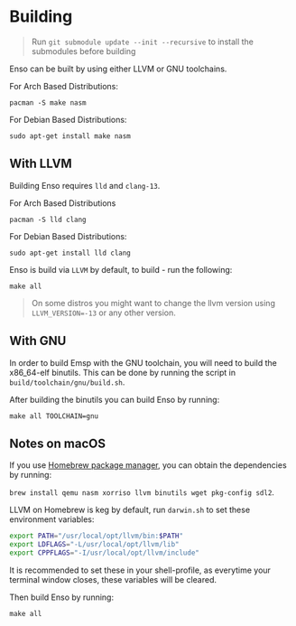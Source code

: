 # Building

> Run `git submodule update --init --recursive` to install the submodules before building

Enso can be built by using either LLVM or GNU toolchains.

For Arch Based Distributions:

`pacman -S make nasm`

For Debian Based Distributions:

`sudo apt-get install make nasm`

## With LLVM

Building Enso requires `lld` and `clang-13`.

For Arch Based Distributions

`pacman -S lld clang`

For Debian Based Distributions:

`sudo apt-get install lld clang`

Enso is build via `LLVM` by default, to build - run the following:

`make all`

> On some distros you might want to change the llvm version using `LLVM_VERSION=-13` or any other version.

## With GNU

In order to build Emsp with the GNU toolchain, you will need to build the x86_64-elf binutils. This can be done by running the script in `build/toolchain/gnu/build.sh`.

After building the binutils you can build Enso by running:

`make all TOOLCHAIN=gnu`

## Notes on macOS

If you use [Homebrew package manager](https://brew.sh), you can obtain the dependencies by running: 

`brew install qemu nasm xorriso llvm binutils wget pkg-config sdl2`.

LLVM on Homebrew is keg by default, run `darwin.sh` to set these environment variables:

```sh
export PATH="/usr/local/opt/llvm/bin:$PATH"
export LDFLAGS="-L/usr/local/opt/llvm/lib"
export CPPFLAGS="-I/usr/local/opt/llvm/include"
```

It is recommended to set these in your shell-profile, as everytime your terminal window closes, these variables will be cleared.

Then build Enso by running:

`make all`
